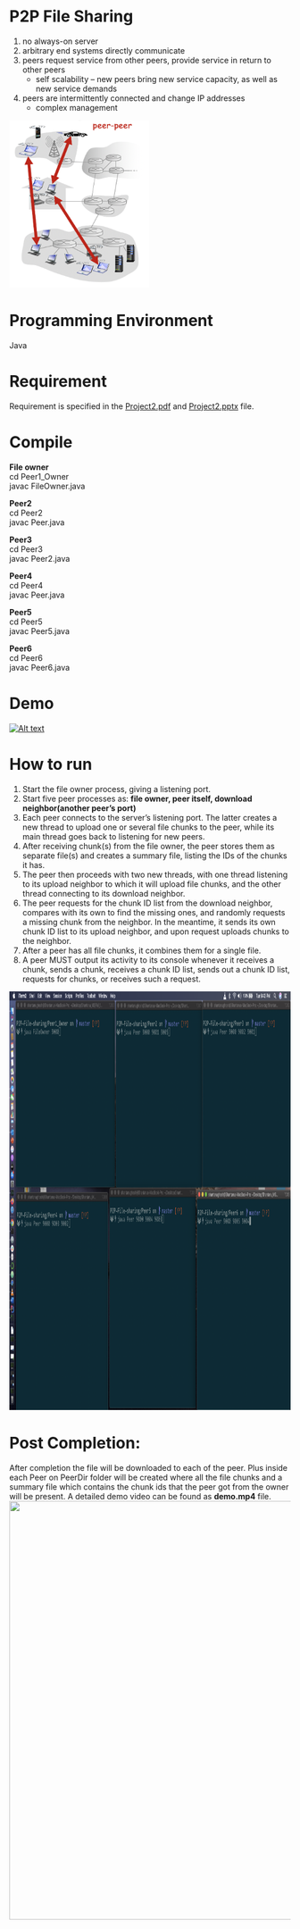 # P2P File Sharing
1. no always-on server
2. arbitrary end systems directly communicate
3. peers request service from other peers, provide service in return to other peers
     - self scalability – new peers bring new service capacity, as well as new service demands
4. peers are intermittently connected and change IP addresses
    - complex management
<img src="https://github.com/Shantanu48114860/P2P-File-sharing/blob/master/images/p2p_pic.png" width="250" height="300">

# Programming Environment
  Java
  
# Requirement
Requirement is specified in the [Project2.pdf](https://github.com/Shantanu48114860/P2P-File-sharing/blob/master/Project2.pdf) 
and [Project2.pptx](https://github.com/Shantanu48114860/P2P-File-sharing/blob/master/Project2.pptx) file.

# Compile
<b>File owner</b> <br/>
cd Peer1_Owner <br/>
javac FileOwner.java <br/>

<b>Peer2</b> <br/>
cd Peer2 <br/>
javac Peer.java <br/>

<b>Peer3</b> <br/>
cd Peer3 <br/>
javac Peer2.java <br/>

<b>Peer4</b> <br/>
cd Peer4 <br/>
javac Peer.java <br/>

<b>Peer5</b> <br/>
cd Peer5 <br/>
javac Peer5.java <br/>

<b>Peer6</b> <br/>
cd Peer6 <br/>
javac Peer6.java 

# Demo
[![Alt text](https://img.youtube.com/vi/yf0M3uXAPNc/0.jpg)](https://www.youtube.com/embed/yf0M3uXAPNc?si=u5ALwae2DTXVznsb)
 
# How to run
1. Start the file owner process, giving a listening port.
2. Start five peer processes as:
<b>file owner, peer itself, download neighbor(another peer’s port) </b>
3. Each peer connects to the server’s listening port. The latter creates a new thread to upload one or several file chunks to the peer, while its main thread goes back to
listening for new peers.
4. After receiving chunk(s) from the file owner, the peer stores them as separate file(s)
and creates a summary file, listing the IDs of the chunks it has.
5. The peer then proceeds with two new threads, with one thread listening to its upload
neighbor to which it will upload file chunks, and the other thread connecting to its
download neighbor.
6. The peer requests for the chunk ID list from the download neighbor, compares with
its own to find the missing ones, and randomly requests a missing chunk from the neighbor. In the meantime, it sends its own chunk ID list to its upload neighbor, and upon request uploads chunks to the neighbor.
7. After a peer has all file chunks, it combines them for a single file.
8. A peer MUST output its activity to its console whenever it receives a chunk, sends a chunk, receives a chunk ID list, sends out a chunk ID list, requests for chunks, or
receives such a request.


<img src="https://github.com/Shantanu48114860/P2P-File-sharing/blob/master/Demo_Startup.png" width="1000" height="750">

# Post Completion:
After completion the file will be downloaded to each of the peer. Plus inside each Peer on Peer<id>Dir folder will be created where all the file chunks and a summary file which contains the chunk ids that the peer got from the owner will be present.
A detailed demo video can be found as <b>demo.mp4</b> file.
<img src="https://github.com/Shantanu48114860/P2P-File-sharing/blob/master/Demo_Complete.png" width="1000" height="750">
     




